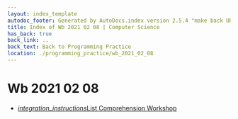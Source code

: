 ```yaml
---
layout: index_template
autodoc_footer: Generated by AutoDocs.index version 2.5.4 "make back URLs relative" ⓒ Starwort, 2020
title: Index of Wb 2021 02 08 | Computer Science
has_back: true
back_link: ..
back_text: Back to Programming Practice
location: ./programming_practice/wb_2021_02_08
---
```


# **Wb 2021 02 08**

- <a href='./list_comprehension_workshop.ipynb'><i title='IPYNB file' class="material-icons">integration_instructions</i>List Comprehension Workshop</a>
